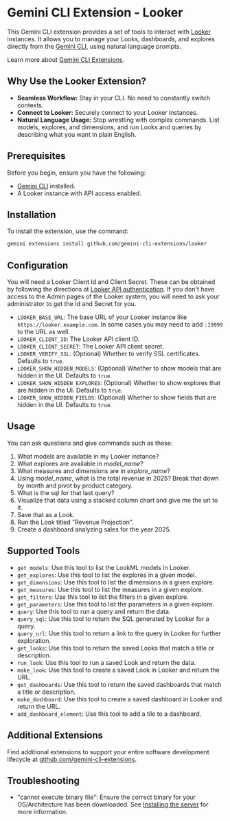 # Gemini CLI Extension - Looker

This Gemini CLI extension provides a set of tools to interact with [Looker](https://cloud.google.com/looker/docs) instances. It allows you to manage your Looks, dashboards, and explores directly from the [Gemini CLI](https://google-gemini.github.io/gemini-cli/), using natural language prompts.

Learn more about [Gemini CLI Extensions](https://github.com/google-gemini/gemini-cli/blob/main/docs/extension.md).

## Why Use the Looker Extension?

*   **Seamless Workflow:** Stay in your CLI. No need to constantly switch contexts.
*   **Connect to Looker:** Securely connect to your Looker instances.
*   **Natural Language Usage:** Stop wrestling with complex commands. List models, explores, and dimensions, and run Looks and queries by describing what you want in plain English. 

## Prerequisites

Before you begin, ensure you have the following:

*   [Gemini CLI](https://github.com/google-gemini/gemini-cli) installed.
*   A Looker instance with API access enabled.

## Installation

To install the extension, use the command:

```bash
gemini extensions install github.com/gemini-cli-extensions/looker
```

## Configuration

You will need a Looker Client Id and Client Secret. These can be obtained by
following the directions at [Looker API authentication](https://cloud.google.com/looker/docs/api-auth#authentication_with_an_sdk). If you
don't have access to the Admin pages of the Looker system, you will need to ask
your administrator to get the Id and Secret for you.

*   `LOOKER_BASE_URL`: The base URL of your Looker instance like
    `https://looker.example.com`. In some cases you may need to add `:19999` to
    the URL as well.
*   `LOOKER_CLIENT_ID`: The Looker API client ID.
*   `LOOKER_CLIENT_SECRET`: The Looker API client secret.
*   `LOOKER_VERIFY_SSL`: (Optional) Whether to verify SSL certificates. Defaults to `true`.
*   `LOOKER_SHOW_HIDDEN_MODELS`: (Optional) Whether to show models that are
    hidden in the UI. Defaults to `true`.
*   `LOOKER_SHOW_HIDDEN_EXPLORES`: (Optional) Whether to show explores that are
    hidden in the UI. Defaults to `true`.
*   `LOOKER_SHOW_HIDDEN_FIELDS`: (Optional) Whether to show fields that are
    hidden in the UI. Defaults to `true`.


## Usage
You can ask questions and give commands such as these:

1. What models are available in my Looker instance?
2. What explores are available in *model_name*?
3. What measures and dimensions are in *explore_name*?
4. Using *model_name*, what is the total revenue in 2025? Break that
   down by month and pivot by product category.
5. What is the sql for that last query?
6. Visualize that data using a stacked column chart and give me the url to it.
7. Save that as a Look.
8. Run the Look titled "Revenue Projection".
9. Create a dashboard analyzing sales for the year 2025.

## Supported Tools

* `get_models`: Use this tool to list the LookML models in Looker.  
* `get_explores`: Use this tool to list the explores in a given model.  
* `get_dimensions`: Use this tool to list the dimensions in a given explore.  
* `get_measures`: Use this tool to list the measures in a given explore.  
* `get_filters`: Use this tool to list the filters in a given explore.  
* `get_parameters`: Use this tool to list the parameters in a given explore.  
* `query`: Use this tool to run a query and return the data.  
* `query_sql`: Use this tool to return the SQL generated by Looker for a query.  
* `query_url`: Use this tool to return a link to the query in Looker for further exploration.  
* `get_looks`: Use this tool to return the saved Looks that match a title or description.  
* `run_look`: Use this tool to run a saved Look and return the data.  
* `make_look`: Use this tool to create a saved Look in Looker and return the URL.  
* `get_dashboards`: Use this tool to return the saved dashboards that match a title or description.  
* `make_dashboard`: Use this tool to create a saved dashboard in Looker and return the URL.  
* `add_dashboard_element`: Use this tool to add a tile to a dashboard.  

## Additional Extensions

Find additional extensions to support your entire software development lifecycle at [github.com/gemini-cli-extensions](https://github.com/gemini-cli-extensions).

## Troubleshooting

* "cannot execute binary file": Ensure the correct binary for your OS/Architecture has been downloaded. See [Installing the server](https://googleapis.github.io/genai-toolbox/getting-started/introduction/#installing-the-server) for more information.
